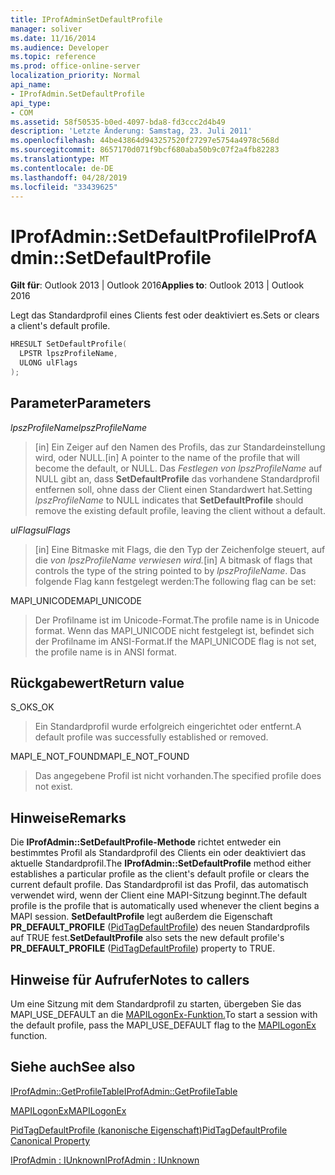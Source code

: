 ```yaml
---
title: IProfAdminSetDefaultProfile
manager: soliver
ms.date: 11/16/2014
ms.audience: Developer
ms.topic: reference
ms.prod: office-online-server
localization_priority: Normal
api_name:
- IProfAdmin.SetDefaultProfile
api_type:
- COM
ms.assetid: 58f50535-b0ed-4097-bda8-fd3ccc2d4b49
description: 'Letzte Änderung: Samstag, 23. Juli 2011'
ms.openlocfilehash: 44be43864d943257520f27297e5754a4978c568d
ms.sourcegitcommit: 8657170d071f9bcf680aba50b9c07f2a4fb82283
ms.translationtype: MT
ms.contentlocale: de-DE
ms.lasthandoff: 04/28/2019
ms.locfileid: "33439625"
---
```

# <a name="iprofadminsetdefaultprofile"></a><span data-ttu-id="e991d-103">IProfAdmin::SetDefaultProfile</span><span class="sxs-lookup"><span data-stu-id="e991d-103">IProfAdmin::SetDefaultProfile</span></span>

  
  
<span data-ttu-id="e991d-104">**Gilt für**: Outlook 2013 | Outlook 2016</span><span class="sxs-lookup"><span data-stu-id="e991d-104">**Applies to**: Outlook 2013 | Outlook 2016</span></span> 
  
<span data-ttu-id="e991d-105">Legt das Standardprofil eines Clients fest oder deaktiviert es.</span><span class="sxs-lookup"><span data-stu-id="e991d-105">Sets or clears a client's default profile.</span></span>
  
```cpp
HRESULT SetDefaultProfile(
  LPSTR lpszProfileName,
  ULONG ulFlags
);
```

## <a name="parameters"></a><span data-ttu-id="e991d-106">Parameter</span><span class="sxs-lookup"><span data-stu-id="e991d-106">Parameters</span></span>

 <span data-ttu-id="e991d-107">_lpszProfileName_</span><span class="sxs-lookup"><span data-stu-id="e991d-107">_lpszProfileName_</span></span>
  
> <span data-ttu-id="e991d-108">[in] Ein Zeiger auf den Namen des Profils, das zur Standardeinstellung wird, oder NULL.</span><span class="sxs-lookup"><span data-stu-id="e991d-108">[in] A pointer to the name of the profile that will become the default, or NULL.</span></span> <span data-ttu-id="e991d-109">Das  _Festlegen von lpszProfileName_ auf NULL gibt an, dass **SetDefaultProfile** das vorhandene Standardprofil entfernen soll, ohne dass der Client einen Standardwert hat.</span><span class="sxs-lookup"><span data-stu-id="e991d-109">Setting  _lpszProfileName_ to NULL indicates that **SetDefaultProfile** should remove the existing default profile, leaving the client without a default.</span></span> 
    
 <span data-ttu-id="e991d-110">_ulFlags_</span><span class="sxs-lookup"><span data-stu-id="e991d-110">_ulFlags_</span></span>
  
> <span data-ttu-id="e991d-111">[in] Eine Bitmaske mit Flags, die den Typ der Zeichenfolge steuert, auf die _von lpszProfileName verwiesen wird._</span><span class="sxs-lookup"><span data-stu-id="e991d-111">[in] A bitmask of flags that controls the type of the string pointed to by  _lpszProfileName_.</span></span> <span data-ttu-id="e991d-112">Das folgende Flag kann festgelegt werden:</span><span class="sxs-lookup"><span data-stu-id="e991d-112">The following flag can be set:</span></span>
    
<span data-ttu-id="e991d-113">MAPI_UNICODE</span><span class="sxs-lookup"><span data-stu-id="e991d-113">MAPI_UNICODE</span></span> 
  
> <span data-ttu-id="e991d-114">Der Profilname ist im Unicode-Format.</span><span class="sxs-lookup"><span data-stu-id="e991d-114">The profile name is in Unicode format.</span></span> <span data-ttu-id="e991d-115">Wenn das MAPI_UNICODE nicht festgelegt ist, befindet sich der Profilname im ANSI-Format.</span><span class="sxs-lookup"><span data-stu-id="e991d-115">If the MAPI_UNICODE flag is not set, the profile name is in ANSI format.</span></span>
    
## <a name="return-value"></a><span data-ttu-id="e991d-116">Rückgabewert</span><span class="sxs-lookup"><span data-stu-id="e991d-116">Return value</span></span>

<span data-ttu-id="e991d-117">S_OK</span><span class="sxs-lookup"><span data-stu-id="e991d-117">S_OK</span></span> 
  
> <span data-ttu-id="e991d-118">Ein Standardprofil wurde erfolgreich eingerichtet oder entfernt.</span><span class="sxs-lookup"><span data-stu-id="e991d-118">A default profile was successfully established or removed.</span></span>
    
<span data-ttu-id="e991d-119">MAPI_E_NOT_FOUND</span><span class="sxs-lookup"><span data-stu-id="e991d-119">MAPI_E_NOT_FOUND</span></span> 
  
> <span data-ttu-id="e991d-120">Das angegebene Profil ist nicht vorhanden.</span><span class="sxs-lookup"><span data-stu-id="e991d-120">The specified profile does not exist.</span></span>
    
## <a name="remarks"></a><span data-ttu-id="e991d-121">Hinweise</span><span class="sxs-lookup"><span data-stu-id="e991d-121">Remarks</span></span>

<span data-ttu-id="e991d-122">Die **IProfAdmin::SetDefaultProfile-Methode** richtet entweder ein bestimmtes Profil als Standardprofil des Clients ein oder deaktiviert das aktuelle Standardprofil.</span><span class="sxs-lookup"><span data-stu-id="e991d-122">The **IProfAdmin::SetDefaultProfile** method either establishes a particular profile as the client's default profile or clears the current default profile.</span></span> <span data-ttu-id="e991d-123">Das Standardprofil ist das Profil, das automatisch verwendet wird, wenn der Client eine MAPI-Sitzung beginnt.</span><span class="sxs-lookup"><span data-stu-id="e991d-123">The default profile is the profile that is automatically used whenever the client begins a MAPI session.</span></span> <span data-ttu-id="e991d-124">**SetDefaultProfile** legt außerdem die Eigenschaft **PR_DEFAULT_PROFILE** ([PidTagDefaultProfile](pidtagdefaultprofile-canonical-property.md)) des neuen Standardprofils auf TRUE fest.</span><span class="sxs-lookup"><span data-stu-id="e991d-124">**SetDefaultProfile** also sets the new default profile's **PR_DEFAULT_PROFILE** ([PidTagDefaultProfile](pidtagdefaultprofile-canonical-property.md)) property to TRUE.</span></span>
  
## <a name="notes-to-callers"></a><span data-ttu-id="e991d-125">Hinweise für Aufrufer</span><span class="sxs-lookup"><span data-stu-id="e991d-125">Notes to callers</span></span>

<span data-ttu-id="e991d-126">Um eine Sitzung mit dem Standardprofil zu starten, übergeben Sie das MAPI_USE_DEFAULT an die [MAPILogonEx-Funktion.](mapilogonex.md)</span><span class="sxs-lookup"><span data-stu-id="e991d-126">To start a session with the default profile, pass the MAPI_USE_DEFAULT flag to the [MAPILogonEx](mapilogonex.md) function.</span></span> 
  
## <a name="see-also"></a><span data-ttu-id="e991d-127">Siehe auch</span><span class="sxs-lookup"><span data-stu-id="e991d-127">See also</span></span>



[<span data-ttu-id="e991d-128">IProfAdmin::GetProfileTable</span><span class="sxs-lookup"><span data-stu-id="e991d-128">IProfAdmin::GetProfileTable</span></span>](iprofadmin-getprofiletable.md)
  
[<span data-ttu-id="e991d-129">MAPILogonEx</span><span class="sxs-lookup"><span data-stu-id="e991d-129">MAPILogonEx</span></span>](mapilogonex.md)
  
[<span data-ttu-id="e991d-130">PidTagDefaultProfile (kanonische Eigenschaft)</span><span class="sxs-lookup"><span data-stu-id="e991d-130">PidTagDefaultProfile Canonical Property</span></span>](pidtagdefaultprofile-canonical-property.md)
  
[<span data-ttu-id="e991d-131">IProfAdmin : IUnknown</span><span class="sxs-lookup"><span data-stu-id="e991d-131">IProfAdmin : IUnknown</span></span>](iprofadminiunknown.md)


